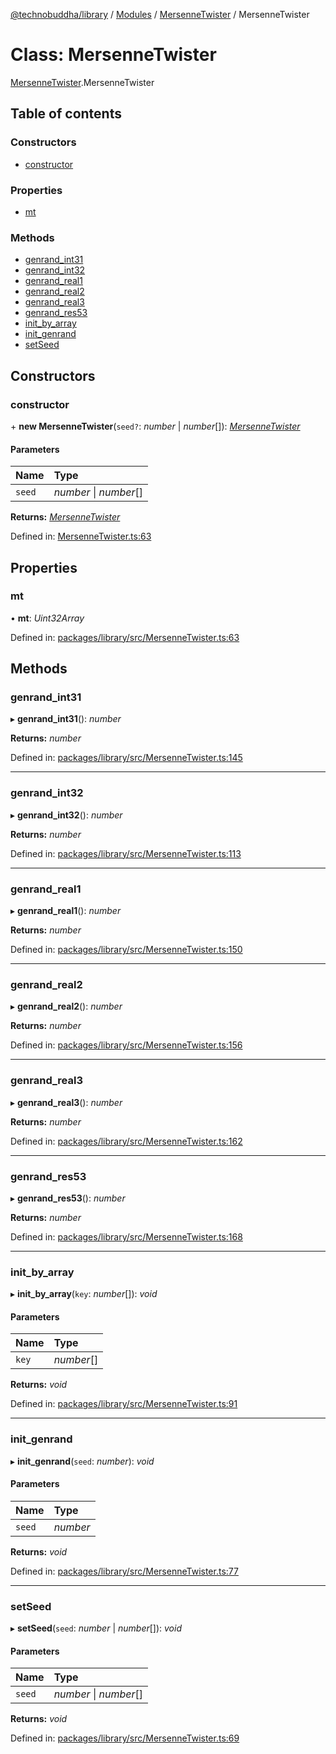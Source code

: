 [@technobuddha/library](../..) / [Modules](../Modules.md) / [MersenneTwister](../modules/mersennetwister.md) / MersenneTwister

# Class: MersenneTwister

[MersenneTwister](../modules/mersennetwister.md).MersenneTwister

## Table of contents

### Constructors

- [constructor](mersennetwister.mersennetwister-1.md#constructor)

### Properties

- [mt](mersennetwister.mersennetwister-1.md#mt)

### Methods

- [genrand\_int31](mersennetwister.mersennetwister-1.md#genrand_int31)
- [genrand\_int32](mersennetwister.mersennetwister-1.md#genrand_int32)
- [genrand\_real1](mersennetwister.mersennetwister-1.md#genrand_real1)
- [genrand\_real2](mersennetwister.mersennetwister-1.md#genrand_real2)
- [genrand\_real3](mersennetwister.mersennetwister-1.md#genrand_real3)
- [genrand\_res53](mersennetwister.mersennetwister-1.md#genrand_res53)
- [init\_by\_array](mersennetwister.mersennetwister-1.md#init_by_array)
- [init\_genrand](mersennetwister.mersennetwister-1.md#init_genrand)
- [setSeed](mersennetwister.mersennetwister-1.md#setseed)

## Constructors

### constructor

\+ **new MersenneTwister**(`seed?`: *number* \| *number*[]): [*MersenneTwister*](mersennetwister.mersennetwister-1.md)

#### Parameters

| Name | Type |
| :------ | :------ |
| `seed` | *number* \| *number*[] |

**Returns:** [*MersenneTwister*](mersennetwister.mersennetwister-1.md)

Defined in: [MersenneTwister.ts:63](../../src/MersenneTwister.ts#L63)

## Properties

### mt

• **mt**: *Uint32Array*

Defined in: [packages/library/src/MersenneTwister.ts:63](../../src/MersenneTwister.ts#L63)

## Methods

### genrand\_int31

▸ **genrand_int31**(): *number*

**Returns:** *number*

Defined in: [packages/library/src/MersenneTwister.ts:145](../../src/MersenneTwister.ts#L145)

___

### genrand\_int32

▸ **genrand_int32**(): *number*

**Returns:** *number*

Defined in: [packages/library/src/MersenneTwister.ts:113](../../src/MersenneTwister.ts#L113)

___

### genrand\_real1

▸ **genrand_real1**(): *number*

**Returns:** *number*

Defined in: [packages/library/src/MersenneTwister.ts:150](../../src/MersenneTwister.ts#L150)

___

### genrand\_real2

▸ **genrand_real2**(): *number*

**Returns:** *number*

Defined in: [packages/library/src/MersenneTwister.ts:156](../../src/MersenneTwister.ts#L156)

___

### genrand\_real3

▸ **genrand_real3**(): *number*

**Returns:** *number*

Defined in: [packages/library/src/MersenneTwister.ts:162](../../src/MersenneTwister.ts#L162)

___

### genrand\_res53

▸ **genrand_res53**(): *number*

**Returns:** *number*

Defined in: [packages/library/src/MersenneTwister.ts:168](../../src/MersenneTwister.ts#L168)

___

### init\_by\_array

▸ **init_by_array**(`key`: *number*[]): *void*

#### Parameters

| Name | Type |
| :------ | :------ |
| `key` | *number*[] |

**Returns:** *void*

Defined in: [packages/library/src/MersenneTwister.ts:91](../../src/MersenneTwister.ts#L91)

___

### init\_genrand

▸ **init_genrand**(`seed`: *number*): *void*

#### Parameters

| Name | Type |
| :------ | :------ |
| `seed` | *number* |

**Returns:** *void*

Defined in: [packages/library/src/MersenneTwister.ts:77](../../src/MersenneTwister.ts#L77)

___

### setSeed

▸ **setSeed**(`seed`: *number* \| *number*[]): *void*

#### Parameters

| Name | Type |
| :------ | :------ |
| `seed` | *number* \| *number*[] |

**Returns:** *void*

Defined in: [packages/library/src/MersenneTwister.ts:69](../../src/MersenneTwister.ts#L69)
